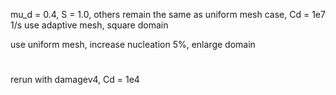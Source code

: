 mu_d = 0.4, S = 1.0, others remain the same as uniform mesh case, Cd = 1e7 1/s
use adaptive mesh, square domain

use uniform mesh, increase nucleation 5%, enlarge domain

#

rerun with damagev4, Cd = 1e4